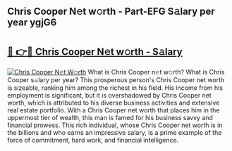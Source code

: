 ## Chris Cooper N𝚎t w𝚘rth - Part-EFG S𝚊lary per year ygjG6

# <h2><a href="http://gc4r2fl.nevu.top/?p=Chris+Cooper">🔗 👉🔴 Chris Cooper N𝚎t w𝚘rth - S𝚊lary</a></h2>

[![Chris Cooper N𝚎t W𝚘rth](https://i.imgur.com/Oavwk0R.jpeg)](http://gc4r2fl.nevu.top/?p=Chris+Cooper)
What is Chris Cooper n𝚎t w𝚘rth? What is Chris Cooper s𝚊lary per year?
This prosperous person's Chris Cooper net worth is sizeable, ranking him among the richest in his field. His income from his employment is significant, but it is overshadowed by Chris Cooper net worth, which is attributed to his diverse business activities and extensive real estate portfolio. With a Chris Cooper net worth that places him in the uppermost tier of wealth, this man is famed for his business savvy and financial prowess. This rich individual, whose Chris Cooper net worth is in the billions and who earns an impressive salary, is a prime example of the force of commitment, hard work, and financial intelligence.
